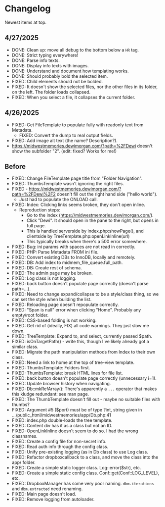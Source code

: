 # Changelog

Newest items at top.

## 4/27/2025

* DONE: Clean up: move all debug to the bottom below a `HR` tag.
* DONE: Strict typing everywhere!
* DONE: Parse info texts.
* DONE: Display info texts with images.
* DONE: Understand and document how templating works.
* DONE: Should probably bold the selected item.
* FIXED: Child elements should not be bolded.
* FIXED: It doesn't show the selected files, nor the other files in its folder, on the left. The folder loads collapsed.
* FIXED: When you select a file, it collapses the current folder.

## 4/26/2025

* FIXED: Get FileTemplate to populate fully with readonly text from Metadata.
    * FIXED: Convert the dump to real output fields.
* FIXED: Add image alt text (the name? Description?).
* https://midwestmemories.dewimorgan.com/?path=%2FDewi doesn't show the subfolder "2". (edit: fixed? Works for me!)

## Before

* FIXED: Change FileTemplate page title from "Folder Navigation".
* FIXED: ThumbsTemplate wasn't ignoring the right files.
* FIXED - https://midwestmemories.dewimorgan.com/?path=%2FDewi%2F2 doesn't fill out the right hand side ("hello world").
    * Just had to populate the ONLOAD call.
* FIXED: Index: Clicking links seems broken, they don't open inline.
    * Reproduction steps:
        * Go to the index (https://midwestmemories.dewimorgan.com/).
        * Click "Dewi". It should open in the pane to the right, but opens in full page.
        * This is handled serverside by index.php:showPage(), and clientside by TreeTemplate.php:openLinkInline(url)
        * This typically breaks when there's a 500 error somewhere.
* FIXED: Bug: ini params with spaces are not read in correctly.
* FIXED: PHP: Parse Metadata FROM ini file.
* FIXED: Convert existing DBs to InnoDB, locally and remotely.
* FIXED: DB: Add index to midmem_file_queue.full_path.
* FIXED: DB: Create rest of schema.
* FIXED: The admin page may be broken.
* FIXED: Log class is not logging.
* FIXED: back button doesn't populate page correctly (doesn't parse path=...).
* FIXED: Need to change expand/collapse to be a style/class thing, so we can set the style when building the list.
* FIXED: Reloading page doesn't repopulate correctly.
* FIXED: "Span is null" error when clicking "Home". Probably any empty/root folder.
* FIXED: CSS-based folding is not working.
* FIXED: Get rid of (ideally, FIX) all code warnings. They just slow me down.
* FIXED: TreeTemplate: Expand to, and select, currently passed $path.
* FIXED: isOnTargetPath() - write this, though I've likely already got a similar class.
* FIXED: Migrate the path manipulation methods from Index to their own class.
* FIXED: Need a link to home at the top of tree-view template.
* FIXED: ThumbsTemplate: Folders first.
* FIXED: ThumbsTemplate: break HTML lines for file list.
* FIXED: back button doesn't populate page correctly (unnecessary i=1).
* FIXED: Update browser history when navigating.
* FIXED: Db::mkRefArray(): There's apparently a `...` operator that makes this kludge redundant: see man page.
* FIXED: The ThumbTemplate doesn't fill out - maybe no suitable files with thumbs?
* FIXED: Argument #5 ($port) must be of type ?int, string given in .../public_html/midwestmemories/app/Db.php:41
* FIXED: index.php double-loads the tree template.
* FIXED: Content div has it as a class but not an ID.
* FIXED: OpenLinkInline doesn't seem to do so. I had the wrong classnames.
* FIXED: Create a config file for non-secret info.
* FIXED: Read auth info through the config class.
* FIXED: Unify pre-existing logging (as in Db class) to use Log class.
* FIXED: Refactor dropboxcallback to a class, and move the class into the app/ folder.
* FIXED: Create a simple static logger class. Log::error($str), etc.
* FIXED: Create a simple static config class. Conf::get(Conf::LOG_LEVEL), etc.
* FIXED: DropboxManager has some very poor naming. `dbm.iterations` and `dbm.extracted` need renaming.
* FIXED: Main page doesn't load.
* FIXED: Remove logging from autoloader.
